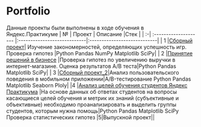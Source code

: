 # Portfolio

Данные проекты были выполнены в ходе обучения в Яндекс.Практикуме
| № | Проект                 | Описание                    |Стек                         |
| :-| :--------------------  |:----------------------------|:----------------------------|
| 1 |[Сборный проект](https://github.com/ekaterina-tkachenko/Yandex_Projects/blob/main/Prefab%20project/prefab%20project_Tkachenko.ipynb)| Изучение закономерностей, определяющих успешность игр. Проверка гипотез  |Python Pandas NumPy Matplotlib SciPy|
| 2 |[Принятие решений в бизнесе](https://github.com/ekaterina-tkachenko/Yandex_Projects/blob/main/Evaluation%20of%20A:B%20test%20results/evaluation%20of%20A:B%20test%20results_Tkachenko.ipynb) |Проверка гипотез по увеличению выручки в интернет-магазине. Оценка результатов A/B теста|Python Pandas Matplotlib SciPy|
| 3 |[Сборный проект_2](https://github.com/ekaterina-tkachenko/Yandex_Projects/blob/main/Prefab%20project_2/prefab%20project_2_Tkachenko.ipynb)|Анализ пользовательского поведения в мобильном приложении|A/B-тестирование Python Pandas Matplotlib Seaborn Ploly|
|4 |[Анализ целей обучения студентов Яндекс Практикума](https://github.com/ekaterina-tkachenko/Yandex_Projects/blob/main/hackathon/Hackathon.ipynb) |На основе данных об ответах студентов на вопросы касающиеся целей обучения и метрик их знаний (субъективные и объективные) необходимо проанализировать и выделить группы студентов, которым нужна помощь|Python Pandas Matplotlib SciPy Проверка статистических гипотез
|5|Выпускной проект||

